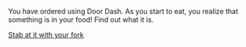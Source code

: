 You have ordered using Door Dash. As you start to eat, you realize that something is in your food! Find out what it is.

[Stab at it with your fork](../mcdonalds/hospital.md)
